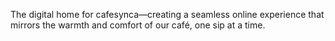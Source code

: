 The digital home for cafesynca—creating a seamless online experience that mirrors the warmth and comfort of our café, one sip at a time.
